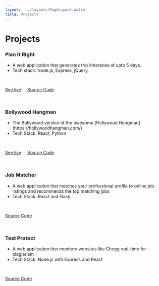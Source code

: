 ```yaml
---
layout: '../layouts/PageLayout.astro'
title: Projects
---
```


<main class="container mt-8 ml-32">

<h1 class="font-bold text-3xl text-left mb-4">Projects</h1>

<h3 class="font-bold text-xl text-left mb-4"> Plan It Right </h3>

<ul class="ml-10"style="list-style: disc;">
    <li> A web application that generates trip itineraries of upto 5 days. </li>
    <li> Tech stack: Node.js, Express, jQuery </li>
</ul>

<br>

<div class="ml-10">

[See live](https://planitright.live) &nbsp; &nbsp; [Source Code](https://github.com/aaditkamat/plan-it-right)

</div>

<br>

<h3 class="font-bold text-xl text-left mb-4"> Bollywood Hangman </h3>

<ul class="ml-10"style="list-style: disc;">
    <li> The Bollywood version of the awesome [Hollywood Hangman](https://hollywoodhangman.com/) </li>
    <li> Tech Stack: React, Python </li> 
</ul>

<br>

<div class="ml-10">
    
[See live](https://aaditkamat.github.io/bollywood-hangman) &nbsp; &nbsp; [Source Code](https://github.com/aaditkamat/bollywood-hangman)

</div>

<br>

<h3 class="font-bold text-xl text-left mb-4"> Job Matcher </h3>

<ul class="ml-10"style="list-style: disc;">
<li>A web application that matches your professional profile to online job listings and recommends the top matching jobs </li>
<li> Tech Stack: React and Flask </li>
</ul>

<br>

<div class="ml-10">

[Source Code](https://github.com/Remus-Hack-n-Roll-2019/job-matcher)

</div>

<br>

<h3 class="font-bold text-xl text-left mb-4"> Test Protect </h3>

<ul class="ml-10"style="list-style: disc;">
<li> A web application that monitors websites like Chegg real-time for plagiarism </li>
<li> Tech Stack: Node.js with Express and React </li>
</ul>

<br>

<div class="ml-10">

[Source Code](https://github.com/pay-n/test-protect)

</div>

<br> <br>
